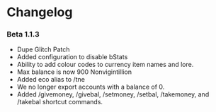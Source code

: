 Changelog
========================

### Beta 1.1.3
- Dupe Glitch Patch
- Added configuration to disable bStats
- Ability to add colour codes to currency item names and lore.
- Max balance is now 900 Nonvigintillion
- Added eco alias to /tne
- We no longer export accounts with a balance of 0.
- Added /givemoney, /givebal, /setmoney, /setbal, /takemoney, and /takebal shortcut commands.